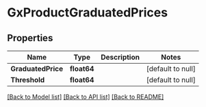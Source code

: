 # GxProductGraduatedPrices

## Properties
Name | Type | Description | Notes
------------ | ------------- | ------------- | -------------
**GraduatedPrice** | **float64** |  | [default to null]
**Threshold** | **float64** |  | [default to null]

[[Back to Model list]](../README.md#documentation-for-models) [[Back to API list]](../README.md#documentation-for-api-endpoints) [[Back to README]](../README.md)


